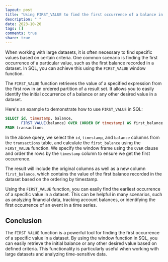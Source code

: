 ```yaml
---
layout: post
title: "Using FIRST_VALUE to find the first occurrence of a balance in a dataset"
description: " "
date: 2023-10-20
tags: []
comments: true
share: true
---
```


When working with large datasets, it is often necessary to find specific values based on certain criteria. One common scenario is finding the first occurrence of a particular value, such as the first balance recorded in a dataset. In SQL, you can achieve this using the `FIRST_VALUE` window function.

The `FIRST_VALUE` function retrieves the value of a specified expression from the first row in an ordered partition of a result set. It allows you to easily identify the initial occurrence of a balance or any other desired value in a dataset.

Here's an example to demonstrate how to use `FIRST_VALUE` in SQL:

```sql
SELECT id, timestamp, balance,
       FIRST_VALUE(balance) OVER (ORDER BY timestamp) AS first_balance
FROM transactions
```

In the above query, we select the `id`, `timestamp`, and `balance` columns from the `transactions` table, and calculate the `first_balance` using the `FIRST_VALUE` function. We specify the window frame using the `OVER` clause and order the rows by the `timestamp` column to ensure we get the first occurrence.

The result will include the original columns as well as a new column `first_balance`, which contains the value of the first balance recorded in the dataset based on the ordering by timestamp.

Using the `FIRST_VALUE` function, you can easily find the earliest occurrence of a specific value in a dataset. This can be helpful in many scenarios, such as analyzing financial data, tracking account balances, or identifying the first occurrence of an event in a time series.

## Conclusion

The `FIRST_VALUE` function is a powerful tool for finding the first occurrence of a specific value in a dataset. By using the window function in SQL, you can easily retrieve the initial balance or any other desired value based on defined criteria. This functionality is particularly useful when working with large datasets and analyzing time-sensitive data.